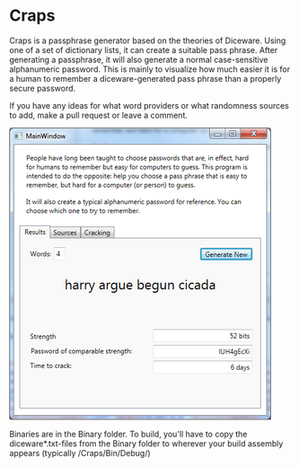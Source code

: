 Craps
=====

Craps is a passphrase generator based on the theories of Diceware. Using one of a set of dictionary lists, it can create a suitable pass phrase.
After generating a passphrase, it will also generate a normal case-sensitive alphanumeric password. This is mainly to visualize how much easier it is for a human to remember a diceware-generated pass phrase than a properly secure password.

If you have any ideas for what word providers or what randomness sources to add, make a pull request or leave a comment.

![Main screen](/Screenshot/Main.png)

Binaries are in the Binary folder.
To build, you'll have to copy the diceware*.txt-files from the Binary folder to wherever your build assembly appears (typically /Craps/Bin/Debug/)

